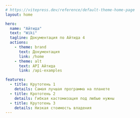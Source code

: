```yaml
---
# https://vitepress.dev/reference/default-theme-home-page
layout: home

hero:
  name: "Айтида"
  text: "Wiki"
  tagline: Документация по Айтида 4
  actions:
    - theme: brand
      text: Документация
      link: /home
    - theme: alt
      text: API Айтида
      link: /api-examples

features:
  - title: Крутотень 1
    details: Самая лучшая программа на планете
  - title: Крототень 2
    details: Гибкая кастомизация под любые нужны
  - title: Крутотень 3
    details: Низкая стоимость владения
---
```


